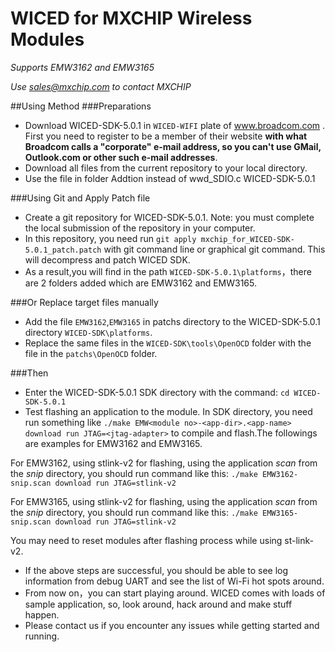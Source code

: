 # WICED for MXCHIP Wireless Modules
*Supports EMW3162 and EMW3165*

*Use sales@mxchip.com to contact MXCHIP*



##Using Method
###Preparations
* Download WICED-SDK-5.0.1 in `WICED-WIFI` plate of www.broadcom.com . First you need to register to be a member of their website **with what Broadcom calls a "corporate" e-mail address, so you can't use GMail, Outlook.com or other such e-mail addresses**.
* Download all files from the current repository to your local directory.
* Use the file in folder Addtion instead of wwd_SDIO.c WICED-SDK-5.0.1

###Using Git and Apply Patch file
* Create a git repository for WICED-SDK-5.0.1. Note: you must complete the local submission of the repository in your computer. 
* In this repository, you need run `git apply mxchip_for_WICED-SDK-5.0.1_patch.patch` with git command line or graphical git command. This will decompress and patch WICED SDK.
* As a result,you will find in the path `WICED-SDK-5.0.1\platforms`，there are 2 folders added which are EMW3162 and EMW3165.

###Or Replace target files manually
* Add the file `EMW3162`,`EMW3165` in patchs directory to the WICED-SDK-5.0.1 directory `WICED-SDK\platforms`.
* Replace the same files in the `WICED-SDK\tools\OpenOCD` folder with the file in the `patchs\OpenOCD` folder. 

###Then
* Enter the WICED-SDK-5.0.1 SDK directory with the command: `cd WICED-SDK-5.0.1`
* Test flashing an application to the module. In SDK directory, you need run something like `./make EMW<module no>-<app-dir>.<app-name> download run JTAG=<jtag-adapter>` to compile and flash.The followings are examples for EMW3162 and EMW3165.

For EMW3162, using stlink-v2 for flashing, using the application *scan* from the *snip* directory, you should run command like this:
`./make EMW3162-snip.scan download run JTAG=stlink-v2`

For EMW3165, using stlink-v2 for flashing, using the application *scan* from the *snip* directory, you should run command like this:
`./make EMW3165-snip.scan download run JTAG=stlink-v2`

You may need to reset modules after flashing process while using st-link-v2.

* If the above steps are successful, you should be able to see log information from debug UART and see the list of Wi-Fi hot spots around.
* From now on，you can start playing around. WICED comes with loads of sample application, so, look around, hack around and make stuff happen.
* Please contact us if you encounter any issues while getting started and running.
